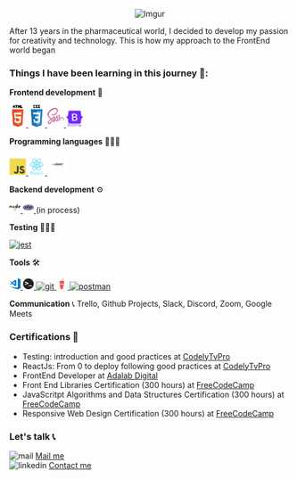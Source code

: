 <center>

![Imgur](https://i.ibb.co/0msb4x3/Captura-de-pantalla-2020-12-03-a-las-20-21-23.png)

</center>

After 13 years in the pharmaceutical world, I decided to develop my passion for creativity and technology. This is how my approach to the FrontEnd world began

### Things I have been learning in this journey 🚀:

**Frontend development** 🦄
 <p align="left"> <a href="https://www.w3.org/html/" target="_blank"> <img src="https://raw.githubusercontent.com/devicons/devicon/master/icons/html5/html5-original-wordmark.svg" alt="html5" width="30" height="40"/> </a><a href="https://www.w3schools.com/css/" target="_blank"> <img src="https://raw.githubusercontent.com/devicons/devicon/master/icons/css3/css3-original-wordmark.svg" alt="css3" width="30" height="40"/> </a><a href="https://sass-lang.com" target="_blank"> <img src="https://raw.githubusercontent.com/devicons/devicon/master/icons/sass/sass-original.svg" alt="sass" width="30" height="40"/> </a><a href="https://getbootstrap.com" target="_blank"> <img src="https://raw.githubusercontent.com/devicons/devicon/master/icons/bootstrap/bootstrap-plain-wordmark.svg" alt="bootstrap" width="30" height="30"/> </a>  </p>

**Programming languages** 👩🏻‍💻
 <p align="left"><a href="https://devel ⚙️oper.mozilla.org/en-US/docs/Web/JavaScript" target="_blank"> <img src="https://raw.githubusercontent.com/devicons/devicon/master/icons/javascript/javascript-original.svg" alt="javascript" width="30" height="30"/> </a><a href="https://reactjs.org/" target="_blank"> <img src="https://raw.githubusercontent.com/devicons/devicon/master/icons/react/react-original-wordmark.svg" alt="react" width="30" height="30"/></a><a href="https://www.w3schools.com/jquery/jquery_intro.asp" target="_blank"> <img src="https://raw.githubusercontent.com/github/explore/80688e429a7d4ef2fca1e82350fe8e3517d3494d/topics/jquery/jquery.png" alt="jQuery" height="30" style="margin:4px"> </a></p>

**Backend development** ⚙️
<p align="left"><a href="https://nodejs.org" target="_blank"> <img src="https://raw.githubusercontent.com/devicons/devicon/master/icons/nodejs/nodejs-original-wordmark.svg" alt="nodejs" height="20"/><a href="https://www.w3schools.com/php/php_intro.asp" target="_blank"> <img src="https://raw.githubusercontent.com/github/explore/80688e429a7d4ef2fca1e82350fe8e3517d3494d/topics/php/php.png" alt="php" height="20"/> </a>(in process)</p>

**Testing** 🕵🏻‍♀️
<p align="left"><a href="https://jestjs.io" target="_blank"> <img src="https://www.vectorlogo.zone/logos/jestjsio/jestjsio-icon.svg" alt="jest" height="20"/> </a></p>

**Tools** 🛠
<p align="left"><a href="https://code.visualstudio.com/" target="_blank"> <img src="https://raw.githubusercontent.com/github/explore/80688e429a7d4ef2fca1e82350fe8e3517d3494d/topics/visual-studio-code/visual-studio-code.png" alt="VS Code" height="20"> </a><a href="https://iterm2.com/" target="_blank"><img src="https://raw.githubusercontent.com/github/explore/80688e429a7d4ef2fca1e82350fe8e3517d3494d/topics/terminal/terminal.png" alt="terminal" height="20"> </a><a href="https://git-scm.com/" target="_blank"> <img src="https://www.vectorlogo.zone/logos/git-scm/git-scm-icon.svg" alt="git" height="20"/> </a> <a href="https://gulpjs.com" target="_blank"> <img src="https://raw.githubusercontent.com/devicons/devicon/master/icons/gulp/gulp-plain.svg" alt="gulp" height="20"/> </a><a href="https://postman.com" target="_blank"> <img src="https://www.vectorlogo.zone/logos/getpostman/getpostman-icon.svg" alt="postman" height="20"/> </a> </p>

**Communication** 📞
 Trello, Github Projects, Slack, Discord, Zoom, Google Meets


### Certifications 📜
  - Testing: introduction and good practices at [CodelyTvPro](https://pro.codely.tv/library/)
  - ReactJs: From 0 to deploy following good practices at [CodelyTvPro](https://pro.codely.tv/library/)
  - FrontEnd Developer at <a href="https://adalab.es/" target="_blank">Adalab Digital</a>
  - Front End Libraries Certification (300 hours) at <a href="https://www.freecodecamp.org/" target="_blank">FreeCodeCamp</a>
  - JavaScritpt Algorithms and Data Structures Certification (300 hours) at <a href="https://www.freecodecamp.org/" target="_blank">FreeCodeCamp</a>
  - Responsive Web Design Certification (300 hours) at <a href="https://www.freecodecamp.org/" target="_blank">FreeCodeCamp</a>

### Let's talk 📞
 
![mail](https://img.icons8.com/fluent/20/000000/important-mail.png) <a href='mailto:lucia.mezquida@gmail.com'>Mail me</a>  
![linkedin](https://img.icons8.com/fluent/20/000000/linkedin-2.png) [Contact me](https://www.linkedin.com/in/luciamezquidajuan/)



